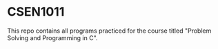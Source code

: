 # CSEN1011
This repo contains all programs practiced for the course titled "Problem Solving and Programming in C".
